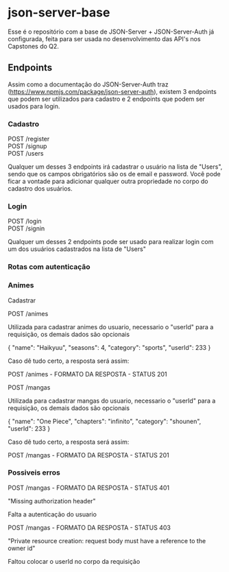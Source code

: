 # json-server-base

Esse é o repositório com a base de JSON-Server + JSON-Server-Auth já configurada, feita para ser usada no desenvolvimento das API's nos Capstones do Q2.

## Endpoints

Assim como a documentação do JSON-Server-Auth traz (https://www.npmjs.com/package/json-server-auth), existem 3 endpoints que podem ser utilizados para cadastro e 2 endpoints que podem ser usados para login.

### Cadastro

POST /register <br/>
POST /signup <br/>
POST /users

Qualquer um desses 3 endpoints irá cadastrar o usuário na lista de "Users", sendo que os campos obrigatórios são os de email e password.
Você pode ficar a vontade para adicionar qualquer outra propriedade no corpo do cadastro dos usuários.


### Login

POST /login <br/>
POST /signin

Qualquer um desses 2 endpoints pode ser usado para realizar login com um dos usuários cadastrados na lista de "Users"


### Rotas com autenticação

### Animes

Cadastrar

POST /animes<br/>

Utilizada para cadastrar animes do usuario, necessario o "userId" para a requisição, os demais dados são opcionais

{
  "name": "Haikyuu",
  "seasons": 4,
  "category": "sports",
  "userId": 233
}

Caso dê tudo certo, a resposta será assim:

POST /animes - FORMATO DA RESPOSTA - STATUS 201

POST /mangas<br/>

Utilizada para cadastrar mangas do usuario, necessario o "userId" para a requisição, os demais dados são opcionais

{
  "name": "One Piece",
  "chapters": "infinito",
  "category": "shounen",
  "userId": 233
}

Caso dê tudo certo, a resposta será assim:

POST /mangas - FORMATO DA RESPOSTA - STATUS 201

### Possiveis erros

POST /mangas - FORMATO DA RESPOSTA - STATUS 401

"Missing authorization header"

Falta a autenticação do usuario



POST /mangas - FORMATO DA RESPOSTA - STATUS 403

"Private resource creation: request body must have a reference to the owner id"

Faltou colocar o userId no corpo da requisição